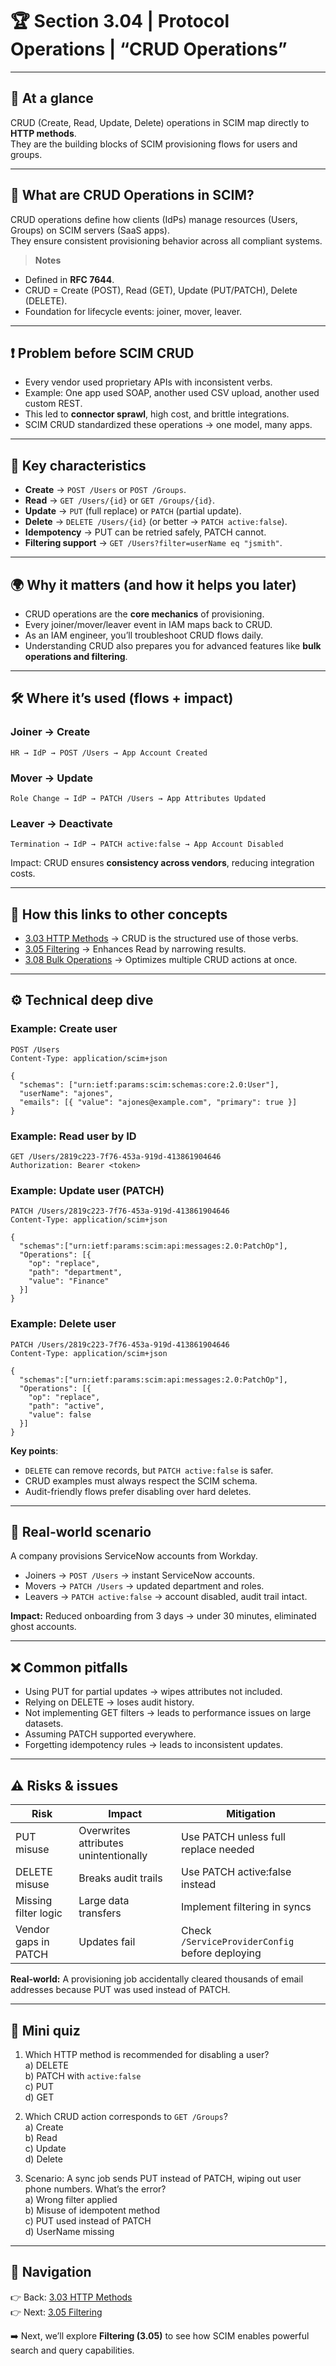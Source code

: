# 🏆 Section 3.04 | Protocol Operations | “CRUD Operations”

---

## 📌 At a glance
CRUD (Create, Read, Update, Delete) operations in SCIM map directly to **HTTP methods**.  
They are the building blocks of SCIM provisioning flows for users and groups.  

---

## 📖 What are CRUD Operations in SCIM?
CRUD operations define how clients (IdPs) manage resources (Users, Groups) on SCIM servers (SaaS apps).  
They ensure consistent provisioning behavior across all compliant systems.  

> **Notes**
- Defined in **RFC 7644**.  
- CRUD = Create (POST), Read (GET), Update (PUT/PATCH), Delete (DELETE).  
- Foundation for lifecycle events: joiner, mover, leaver.  

---

## ❗ Problem before SCIM CRUD
- Every vendor used proprietary APIs with inconsistent verbs.  
- Example: One app used SOAP, another used CSV upload, another used custom REST.  
- This led to **connector sprawl**, high cost, and brittle integrations.  
- SCIM CRUD standardized these operations → one model, many apps.  

---

## 🔑 Key characteristics
- **Create** → `POST /Users` or `POST /Groups`.  
- **Read** → `GET /Users/{id}` or `GET /Groups/{id}`.  
- **Update** → `PUT` (full replace) or `PATCH` (partial update).  
- **Delete** → `DELETE /Users/{id}` (or better → `PATCH active:false`).  
- **Idempotency** → PUT can be retried safely, PATCH cannot.  
- **Filtering support** → `GET /Users?filter=userName eq "jsmith"`.  

---

## 🌍 Why it matters (and how it helps you later)
- CRUD operations are the **core mechanics** of provisioning.  
- Every joiner/mover/leaver event in IAM maps back to CRUD.  
- As an IAM engineer, you’ll troubleshoot CRUD flows daily.  
- Understanding CRUD also prepares you for advanced features like **bulk operations and filtering**.  

---

## 🛠️ Where it’s used (flows + impact)

### Joiner → Create
```
HR → IdP → POST /Users → App Account Created
```

### Mover → Update
```
Role Change → IdP → PATCH /Users → App Attributes Updated
```

### Leaver → Deactivate
```
Termination → IdP → PATCH active:false → App Account Disabled
```

Impact: CRUD ensures **consistency across vendors**, reducing integration costs.  

---

## 🔗 How this links to other concepts
- [3.03 HTTP Methods](3.03-http-methods.md) → CRUD is the structured use of those verbs.  
- [3.05 Filtering](3.05-filtering.md) → Enhances Read by narrowing results.  
- [3.08 Bulk Operations](3.08-bulk-operations.md) → Optimizes multiple CRUD actions at once.  

---

## ⚙️ Technical deep dive

### Example: Create user
```http
POST /Users
Content-Type: application/scim+json

{
  "schemas": ["urn:ietf:params:scim:schemas:core:2.0:User"],
  "userName": "ajones",
  "emails": [{ "value": "ajones@example.com", "primary": true }]
}
```

### Example: Read user by ID
```http
GET /Users/2819c223-7f76-453a-919d-413861904646
Authorization: Bearer <token>
```

### Example: Update user (PATCH)
```http
PATCH /Users/2819c223-7f76-453a-919d-413861904646
Content-Type: application/scim+json

{
  "schemas":["urn:ietf:params:scim:api:messages:2.0:PatchOp"],
  "Operations": [{
    "op": "replace",
    "path": "department",
    "value": "Finance"
  }]
}
```

### Example: Delete user
```http
PATCH /Users/2819c223-7f76-453a-919d-413861904646
Content-Type: application/scim+json

{
  "schemas":["urn:ietf:params:scim:api:messages:2.0:PatchOp"],
  "Operations": [{
    "op": "replace",
    "path": "active",
    "value": false
  }]
}
```

**Key points**:  
- `DELETE` can remove records, but `PATCH active:false` is safer.  
- CRUD examples must always respect the SCIM schema.  
- Audit-friendly flows prefer disabling over hard deletes.  

---

## 🏢 Real-world scenario
A company provisions ServiceNow accounts from Workday.  

- Joiners → `POST /Users` → instant ServiceNow accounts.  
- Movers → `PATCH /Users` → updated department and roles.  
- Leavers → `PATCH active:false` → account disabled, audit trail intact.  

**Impact:** Reduced onboarding from 3 days → under 30 minutes, eliminated ghost accounts.  

---

## ❌ Common pitfalls
- Using PUT for partial updates → wipes attributes not included.  
- Relying on DELETE → loses audit history.  
- Not implementing GET filters → leads to performance issues on large datasets.  
- Assuming PATCH supported everywhere.  
- Forgetting idempotency rules → leads to inconsistent updates.  

---

## ⚠️ Risks & issues

| Risk | Impact | Mitigation |
|------|--------|------------|
| PUT misuse | Overwrites attributes unintentionally | Use PATCH unless full replace needed |
| DELETE misuse | Breaks audit trails | Use PATCH active:false instead |
| Missing filter logic | Large data transfers | Implement filtering in syncs |
| Vendor gaps in PATCH | Updates fail | Check `/ServiceProviderConfig` before deploying |

**Real-world:** A provisioning job accidentally cleared thousands of email addresses because PUT was used instead of PATCH.  

---

## 📝 Mini quiz
1. Which HTTP method is recommended for disabling a user?  
   a) DELETE  
   b) PATCH with `active:false`  
   c) PUT  
   d) GET  

2. Which CRUD action corresponds to `GET /Groups`?  
   a) Create  
   b) Read  
   c) Update  
   d) Delete  

3. Scenario: A sync job sends PUT instead of PATCH, wiping out user phone numbers. What’s the error?  
   a) Wrong filter applied  
   b) Misuse of idempotent method  
   c) PUT used instead of PATCH  
   d) UserName missing  

---

## 🔗 Navigation
👉 Back: [3.03 HTTP Methods](3.03-http-methods.md)  
👉 Next: [3.05 Filtering](3.05-filtering.md)  

➡️ Next, we’ll explore **Filtering (3.05)** to see how SCIM enables powerful search and query capabilities.
